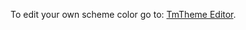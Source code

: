 To edit your own scheme color go to: <a href="https://tmtheme-editor.herokuapp.com/#!/editor/theme/Monokai">TmTheme Editor</a>.

